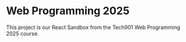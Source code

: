 # Web Programming 2025

This project is our React Sandbox from the Tech901 Web Programming 2025 course.


